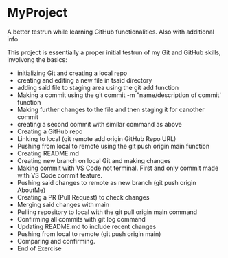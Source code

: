 # MyProject
A better testrun while learning GitHub functionalities. Also with additional info

This project is essentially a proper initial testrun of my Git and GitHub skills, involvong the basics:

- initializing Git and creating a local repo
- creating and editing a new file in tsaid directory
- adding said file to staging area using the git add function
- Making a commit using the git commit -m "name/description of commit' function
- Making further changes to the file and then staging it for canother commit
- creating a second commit with similar command as above
- Creating a GitHub repo 
- Linking to local (git remote add origin GitHub Repo URL)
- Pushing from local to remote using the git push origin main function
- Creating README.md
- Creating new branch on local Git and making changes
- Making commit with VS Code not terminal. First and only commit made with VS Code commit feature.
- Pushing said changes to remote as new branch (git push origin AboutMe)
- Creating a PR (Pull Request) to check changes
- Merging said changes with main
- Pulling repository to local with the git pull origin main command
- Confirming all commits with git log command
- Updating README.md to include recent changes
- Pushing from local to remote (git push origin main)
- Comparing and confirming.
- End of Exercise

